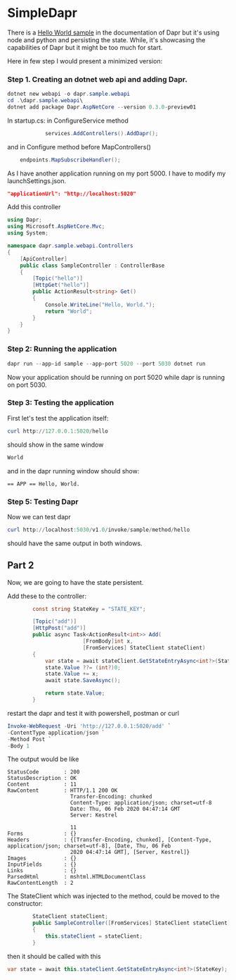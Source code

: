 # SimpleDapr
There is a [Hello World sample](https://github.com/dapr/samples/tree/master/1.hello-world) in the documentation of Dapr but it's using node and python and persisting the state. While, it's showcasing the capabilities of Dapr but it might be too much for start. 

Here in few step I would present a minimized version:

### Step 1. Creating an dotnet web api and adding Dapr.
```powershell
dotnet new webapi -o dapr.sample.webapi
cd .\dapr.sample.webapi\
dotnet add package Dapr.AspNetCore --version 0.3.0-preview01
```
In startup.cs:
in ConfigureService method

```csharp
            services.AddControllers().AddDapr();
```

and in Configure method before MapControllers()
```csharp
	endpoints.MapSubscribeHandler();
```

As I have another application running on my port 5000. I have to modify my launchSettings.json.
```json
"applicationUrl": "http://localhost:5020"
``` 

Add this controller
```csharp
using Dapr;
using Microsoft.AspNetCore.Mvc;
using System;

namespace dapr.sample.webapi.Controllers
{
    [ApiController]
    public class SampleController : ControllerBase
    {
        [Topic("hello")]
        [HttpGet("hello")]
        public ActionResult<string> Get()
        {
            Console.WriteLine("Hello, World.");
            return "World";
        }
    }
}
```

### Step 2: Running the application
```powershell
dapr run --app-id sample --app-port 5020 --port 5030 dotnet run
```
Now your application should be running on port 5020 while dapr is running on port 5030.

### Step 3: Testing the application
First let's test the application itself:
```powershell
curl http://127.0.0.1:5020/hello
```
should show in the same window
```powershell
World
```
and in the dapr running window should show:
```
== APP == Hello, World.
```

### Step 5: Testing Dapr
Now we can test dapr
```powershell
curl http://localhost:5030/v1.0/invoke/sample/method/hello
```
should have the same output in both windows.

## Part 2
Now, we are going to have the state persistent.

Add these to the controller:
```csharp
        const string StateKey = "STATE_KEY";

        [Topic("add")]
        [HttpPost("add")]
        public async Task<ActionResult<int>> Add(
                        [FromBody]int x,
                        [FromServices] StateClient stateClient)
        {
            var state = await stateClient.GetStateEntryAsync<int?>(StateKey);
            state.Value ??= (int?)0;
            state.Value += x;
            await state.SaveAsync();

            return state.Value;
        }
```
restart the dapr and test it with powershell, postman or curl
```powershell
Invoke-WebRequest -Uri 'http://127.0.0.1:5020/add' `
-ContentType application/json `
-Method Post `
-Body 1
```

The output would be like
```
StatusCode        : 200
StatusDescription : OK
Content           : 11
RawContent        : HTTP/1.1 200 OK
                    Transfer-Encoding: chunked
                    Content-Type: application/json; charset=utf-8
                    Date: Thu, 06 Feb 2020 04:47:14 GMT
                    Server: Kestrel

                    11
Forms             : {}
Headers           : {[Transfer-Encoding, chunked], [Content-Type, application/json; charset=utf-8], [Date, Thu, 06 Feb
                    2020 04:47:14 GMT], [Server, Kestrel]}
Images            : {}
InputFields       : {}
Links             : {}
ParsedHtml        : mshtml.HTMLDocumentClass
RawContentLength  : 2
```

The StateClient which was injected to the method, could be moved to the constructor:
```csharp
        StateClient stateClient;
        public SampleController([FromServices] StateClient stateClient)
        {
            this.stateClient = stateClient;
        }

```
then it should be called with this
```csharp
var state = await this.stateClient.GetStateEntryAsync<int?>(StateKey);
```
